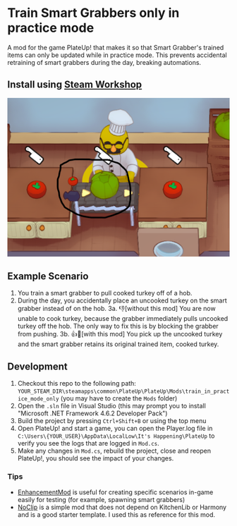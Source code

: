 # Train Smart Grabbers only in practice mode

A mod for the game PlateUp! that makes it so that Smart Grabber's trained items can only be updated while in practice mode. This prevents accidental retraining of smart grabbers during the day, breaking automations.

## Install using [Steam Workshop](https://steamcommunity.com/sharedfiles/filedetails/?id=2932832938)

![screenshot.png](screenshot.png)

## Example Scenario
1. You train a smart grabber to pull cooked turkey off of a hob.
2. During the day, you accidentally place an uncooked turkey on the smart grabber instead of on the hob.
3a. 👎[without this mod] You are now unable to cook turkey, because the grabber immediately pulls uncooked turkey off the hob. The only way to fix this is by blocking the grabber from pushing.
3b. 👍🎉[with this mod] You pick up the uncooked turkey and the smart grabber retains its original trained item, cooked turkey.


## Development
1. Checkout this repo to the following path: `YOUR_STEAM_DIR\steamapps\common\PlateUp\PlateUp\Mods\train_in_practice_mode_only` (you may have to create the `Mods` folder)
2. Open the `.sln` file in Visual Studio (this may prompt you to install "Microsoft .NET Framework 4.6.2 Developer Pack")
3. Build the project by pressing `Ctrl+Shift+B` or using the top menu
4. Open PlateUp! and start a game, you can open the Player.log file in `C:\Users\{YOUR_USER}\AppData\LocalLow\It's Happening\PlateUp` to verify you see the logs that are logged in `Mod.cs`.
5. Make any changes in `Mod.cs`, rebuild the project, close and reopen PlateUp!, you should see the impact of your changes.

### Tips
- [EnhancementMod](https://steamcommunity.com/sharedfiles/filedetails/?id=2908609256) is useful for creating specific scenarios in-game easily for testing (for example, spawning smart grabbers)
- [NoClip](https://github.com/Tremolo4/plateup-mods) is a simple mod that does not depend on KitchenLib or Harmony and is a good starter template. I used this as reference for this mod.
